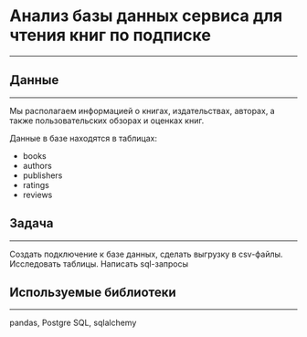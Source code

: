 # Анализ базы данных сервиса для чтения книг по подписке
---

## Данные
---
Мы располагаем информацией о книгах, издательствах, авторах, а также пользовательских обзорах и оценках книг.

Данные в базе находятся в таблицах:
 - books
 - authors
 - publishers
 - ratings
 - reviews
 
 
 
## Задача
---

Создать подключение к базе данных, сделать выгрузку в csv-файлы. Исследовать таблицы. Написать sql-запросы


## Используемые библиотеки
---

pandas,  Postgre SQL, sqlalchemy


